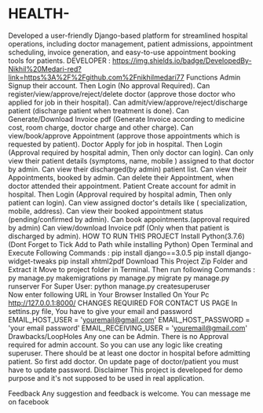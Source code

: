# HEALTH-
Developed a user-friendly Django-based platform for streamlined hospital operations, including doctor management, patient admissions, appointment scheduling, invoice generation, and easy-to-use appointment booking tools for patients.
DEVELOPER : https://img.shields.io/badge/DevelopedBy-Nikhil%20Medari-red?link=https%3A%2F%2Fgithub.com%2Fnikhilmedari77
Functions
Admin
Signup their account. Then Login (No approval Required).
Can register/view/approve/reject/delete doctor (approve those doctor who applied for job in their hospital).
Can admit/view/approve/reject/discharge patient (discharge patient when treatment is done).
Can Generate/Download Invoice pdf (Generate Invoice according to medicine cost, room charge, doctor charge and other charge).
Can view/book/approve Appointment (approve those appointments which is requested by patient).
Doctor
Apply for job in hospital. Then Login (Approval required by hospital admin, Then only doctor can login).
Can only view their patient details (symptoms, name, mobile ) assigned to that doctor by admin.
Can view their discharged(by admin) patient list.
Can view their Appointments, booked by admin.
Can delete their Appointment, when doctor attended their appointment.
Patient
Create account for admit in hospital. Then Login (Approval required by hospital admin, Then only patient can login).
Can view assigned doctor's details like ( specialization, mobile, address).
Can view their booked appointment status (pending/confirmed by admin).
Can book appointments.(approval required by admin)
Can view/download Invoice pdf (Only when that patient is discharged by admin).
HOW TO RUN THIS PROJECT
Install Python(3.7.6) (Dont Forget to Tick Add to Path while installing Python)
Open Terminal and Execute Following Commands :
pip install django==3.0.5
pip install django-widget-tweaks
pip install xhtml2pdf
Download This Project Zip Folder and Extract it
Move to project folder in Terminal. Then run following Commands :
py manage.py makemigrations
py manage.py migrate
py manage.py runserver
For Super User:
python manage.py createsuperuser  
Now enter following URL in Your Browser Installed On Your Pc
http://127.0.0.1:8000/
CHANGES REQUIRED FOR CONTACT US PAGE
In settins.py file, You have to give your email and password
EMAIL_HOST_USER = 'youremail@gmail.com'
EMAIL_HOST_PASSWORD = 'your email password'
EMAIL_RECEIVING_USER = 'youremail@gmail.com'
Drawbacks/LoopHoles
Any one can be Admin. There is no Approval required for admin account. So you can use any logic like creating superuser.
There should be at least one doctor in hospital before admitting patient. So first add doctor.
On update page of doctor/patient you must have to update password.
Disclaimer
This project is developed for demo purpose and it's not supposed to be used in real application.

Feedback
Any suggestion and feedback is welcome. You can message me on facebook
